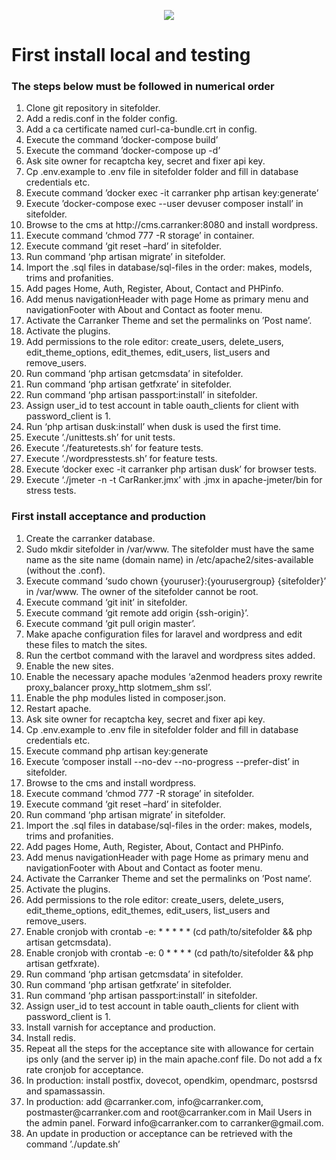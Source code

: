 <p align="center"><img src="https://carranker.com/img/HeaderChrome.jpg"></p>

<h1>First install local and testing</h1>

<h3>The steps below must be followed in numerical order</h3>

<ol>
<li>Clone git repository in sitefolder.</li>
<li>Add a redis.conf in the folder config.</li>
<li>Add a ca certificate named curl-ca-bundle.crt in config.</li>
<li>Execute the command ’docker-compose build’</li>
<li>Execute the command ’docker-compose up -d’</li>
<li>Ask site owner for recaptcha key, secret and fixer api key.</li>
<li>Cp .env.example to .env file in sitefolder folder and fill in database credentials etc.</li>
<li>Execute command ’docker exec -it carranker php artisan key:generate’</li>
<li>Execute ’docker-compose exec --user devuser composer install’ in sitefolder.</li>
<li>Browse to the cms at http://cms.carranker:8080 and install wordpress.</li>
<li>Execute command ‘chmod 777 -R storage’ in container.</li>
<li>Execute command ‘git reset –hard’ in sitefolder. </li>
<li>Run command ‘php artisan migrate’ in sitefolder.</li>
<li>Import the .sql files in database/sql-files in the order: makes, models, trims and profanities.</li>
<li>Add pages Home, Auth, Register, About, Contact and PHPinfo.</li>
<li>Add menus navigationHeader with page Home as primary menu and navigationFooter with About and Contact as footer menu.</li>
<li>Activate the Carranker Theme and set the permalinks on ’Post name’.</li>
<li>Activate the plugins.</li>
<li>Add permissions to the role editor: create_users, delete_users, edit_theme_options, edit_themes, edit_users, list_users and remove_users.</li>
<li>Run command ‘php artisan getcmsdata’ in sitefolder.</li>
<li>Run command ‘php artisan getfxrate’ in sitefolder.</li>
<li>Run command ‘php artisan passport:install’ in sitefolder.</li>
<li>Assign user_id to test account in table oauth_clients for client with password_client is 1.</li>
<li>Run ‘php artisan dusk:install’ when dusk is used the first time.</li>
<li>Execute ’./unittests.sh’ for unit tests.</li>
<li>Execute ’./featuretests.sh’ for feature tests.</li>
<li>Execute ’./wordpresstests.sh’ for feature tests.</li>
<li>Execute ’docker exec -it carranker php artisan dusk’ for browser tests.</li>
<li>Execute ‘./jmeter -n -t CarRanker.jmx’ with .jmx in apache-jmeter/bin for stress tests.</li>
</ol>

<h3>First install acceptance and production</h3>

<ol>
<li>Create the carranker database.</li>
<li>Sudo mkdir sitefolder in /var/www. The sitefolder must have the same name as the site name (domain name) in /etc/apache2/sites-available (without the .conf).</li>
<li>Execute command ‘sudo chown {youruser}:{yourusergroup} {sitefolder}’ in /var/www. The owner of the sitefolder cannot be root.</li>
<li>Execute command ‘git init’ in sitefolder.</li>
<li>Execute command ‘git remote add origin {ssh-origin}’.</li>
<li>Execute command ‘git pull origin master’.</li>
<li>Make apache configuration files for laravel and wordpress and edit these files to match the sites.</li>
<li>Run the certbot command with the laravel and wordpress sites added.</li>
<li>Enable the new sites.</li>
<li>Enable the necessary apache modules ‘a2enmod headers proxy rewrite proxy_balancer proxy_http slotmem_shm ssl’.</li>
<li>Enable the php modules listed in composer.json.</li>
<li>Restart apache.</li>
<li>Ask site owner for recaptcha key, secret and fixer api key.</li>
<li>Cp .env.example to .env file in sitefolder folder and fill in database credentials etc.</li>
<li>Execute command php artisan key:generate</li>
<li>Execute ’composer install --no-dev --no-progress --prefer-dist’ in sitefolder.</li>
<li>Browse to the cms and install wordpress.</li>
<li>Execute command ‘chmod 777 -R storage’ in sitefolder.</li>
<li>Execute command ‘git reset –hard’ in sitefolder. </li>
<li>Run command ‘php artisan migrate’ in sitefolder.</li>
<li>Import the .sql files in database/sql-files in the order: makes, models, trims and profanities.</li>
<li>Add pages Home, Auth, Register, About, Contact and PHPinfo.</li>
<li>Add menus navigationHeader with page Home as primary menu and navigationFooter with About and Contact as footer menu.</li>
<li>Activate the Carranker Theme and set the permalinks on ’Post name’.</li>
<li>Activate the plugins.</li>
<li>Add permissions to the role editor: create_users, delete_users, edit_theme_options, edit_themes, edit_users, list_users and remove_users.</li>
<li>Enable cronjob with crontab -e: * * * * * (cd path/to/sitefolder && php artisan getcmsdata).</li>
<li>Enable cronjob with crontab -e: 0 * * * * (cd path/to/sitefolder && php artisan getfxrate).</li>
<li>Run command ‘php artisan getcmsdata’ in sitefolder.</li>
<li>Run command ‘php artisan getfxrate’ in sitefolder.</li>
<li>Run command ‘php artisan passport:install’ in sitefolder.</li>
<li>Assign user_id to test account in table oauth_clients for client with password_client is 1.</li>
<li>Install varnish for acceptance and production.</li>
<li>Install redis.</li>
<li>Repeat all the steps for the acceptance site with allowance for certain ips only (and the server ip) in the main apache.conf file. Do not add a fx rate cronjob for acceptance.</li>
<li>In production: install postfix, dovecot, opendkim, opendmarc, postsrsd and spamassassin.</li>
<li>In production: add <yourdevuser>@carranker.com, info@carranker.com, postmaster@carranker.com and root@carranker.com in Mail Users in the admin panel. Forward info@carranker.com to carranker@gmail.com.</li>
<li>An update in production or acceptance can be retrieved with the command ’./update.sh’</li>
</ol>